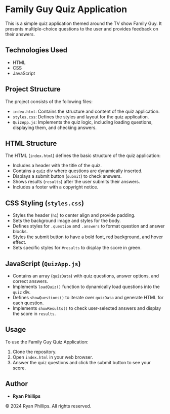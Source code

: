 # Family Guy Quiz Application

This is a simple quiz application themed around the TV show Family Guy. It presents multiple-choice questions to the user and provides feedback on their answers.

## Technologies Used
- HTML
- CSS
- JavaScript

## Project Structure
The project consists of the following files:

- `index.html`: Contains the structure and content of the quiz application.
- `styles.css`: Defines the styles and layout for the quiz application.
- `QuizApp.js`: Implements the quiz logic, including loading questions, displaying them, and checking answers.

## HTML Structure
The HTML (`index.html`) defines the basic structure of the quiz application:
- Includes a header with the title of the quiz.
- Contains a `quiz` div where questions are dynamically inserted.
- Displays a submit button (`submit`) to check answers.
- Shows results (`results`) after the user submits their answers.
- Includes a footer with a copyright notice.

## CSS Styling (`styles.css`)
- Styles the header (`h1`) to center align and provide padding.
- Sets the background image and styles for the body.
- Defines styles for `.question` and `.answers` to format question and answer blocks.
- Styles the submit button to have a bold font, red background, and hover effect.
- Sets specific styles for `#results` to display the score in green.

## JavaScript (`QuizApp.js`)
- Contains an array (`quizData`) with quiz questions, answer options, and correct answers.
- Implements `loadQuiz()` function to dynamically load questions into the `quiz` div.
- Defines `showQuestions()` to iterate over `quizData` and generate HTML for each question.
- Implements `showResults()` to check user-selected answers and display the score in `results`.

## Usage
To use the Family Guy Quiz Application:
1. Clone the repository.
2. Open `index.html` in your web browser.
3. Answer the quiz questions and click the submit button to see your score.

## Author
- **Ryan Phillips**

&copy; 2024 Ryan Phillips. All rights reserved.